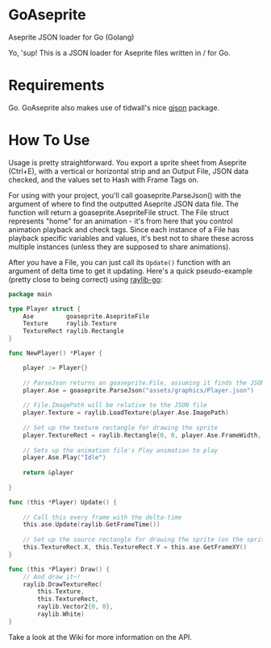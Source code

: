 # GoAseprite
Aseprite JSON loader for Go (Golang)

Yo, 'sup! This is a JSON loader for Aseprite files written in / for Go.

# Requirements

Go. GoAseprite also makes use of tidwall's nice [gjson](https://github.com/tidwall/gjson) package. 

# How To Use

Usage is pretty straightforward. You export a sprite sheet from Aseprite (Ctrl+E), with a vertical or horizontal strip and an Output File, JSON data checked, and the values set to Hash with Frame Tags on.

For using with your project, you'll call goaseprite.ParseJson() with the argument of where to find the outputted Aseprite JSON data file. The function will return a goaseprite.AsepriteFile struct. The File struct represents "home" for an animation - it's from here that you control animation playback and check tags. Since each instance of a File has playback specific variables and values, it's best not to share these across multiple instances (unless they are supposed to share animations).

After you have a File, you can just call its `Update()` function with an argument of delta time to get it updating. Here's a quick pseudo-example (pretty close to being correct) using [raylib-go](https://github.com/gen2brain/raylib-go):

```go
package main

type Player struct {
    Ase         goaseprite.AsepriteFile
    Texture     raylib.Texture
    TextureRect raylib.Rectangle
}

func NewPlayer() *Player {

    player := Player{}
    
    // ParseJson returns an goaseprite.File, assuming it finds the JSON file
    player.Ase = goaseprite.ParseJson("assets/graphics/Player.json")
    
    // File.ImagePath will be relative to the JSON file
    player.Texture = raylib.LoadTexture(player.Ase.ImagePath)
    
    // Set up the texture rectangle for drawing the sprite
    player.TextureRect = raylib.Rectangle{0, 0, player.Ase.FrameWidth, player.Ase.FrameHeight}
    
    // Sets up the animation file's Play animation to play
    player.Ase.Play("Idle")
    
    return &player
    
}

func (this *Player) Update() {
    
    // Call this every frame with the delta-time
    this.ase.Update(raylib.GetFrameTime())
    
    // Set up the source rectangle for drawing the sprite (on the sprite sheet)
    this.TextureRect.X, this.TextureRect.Y = this.ase.GetFrameXY()
}

func (this *Player) Draw() {
	// And draw it~!
    raylib.DrawTextureRec(
        this.Texture,
        this.TextureRect,
        raylib.Vector2{0, 0},
        raylib.White)
}

```

Take a look at the Wiki for more information on the API.